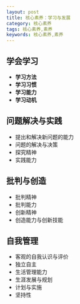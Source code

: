 ```yaml
---
layout: post
title: 核心素养：学习与发展
category: 核心素养
tags: 核心素养,素养
keywords: 核心素养,素养
---
```



## 学会学习
- **学习方法**
- **学习习惯**
- **学习能力**
- __学习动机__

## 问题解决与实践
- 提出和解决新问题的能力
- 问题的解决与决策
- 探究精神
- 实践能力

## 批判与创造
- 批判精神
- 批判能力
- 创新精神
- 创造能力与创新技能

## 自我管理
- 客观的自我认识与评价
- 独立自主
- 生活管理能力
- 生涯发展与规划
- 计划与实施
- 坚持性


